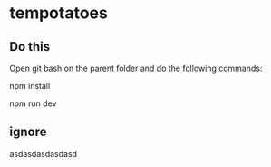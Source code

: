 # tempotatoes
## Do this

Open git bash on the parent folder and do the following commands:

npm install

npm run dev

## ignore

asdasdasdasdasd
